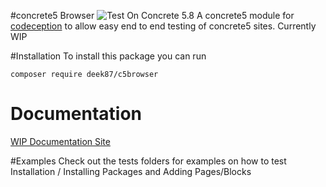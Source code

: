 #concrete5 Browser ![Test On Concrete 5.8](https://github.com/deek87/c5browser/workflows/Test%20On%20Concrete%205.8/badge.svg)
A concrete5 module for [codeception](https://codeception.com) to allow easy end to end testing of concrete5 sites.
Currently WIP

#Installation
To install this package you can run
```
composer require deek87/c5browser
```

# Documentation
[WIP Documentation Site](https://deek87.github.io/c5browser)

#Examples
Check out the tests folders for examples on how to test Installation / Installing Packages and Adding Pages/Blocks
